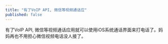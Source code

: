 ```yaml
---
title: "有了VoIP API, 微信等视频通话应"
published: false
---
```

有了VoIP API, 微信等视频通话应用就可以使用iOS系统通话界面来打电话了。妈妈再也不用担心微信视频电话没人接了。

